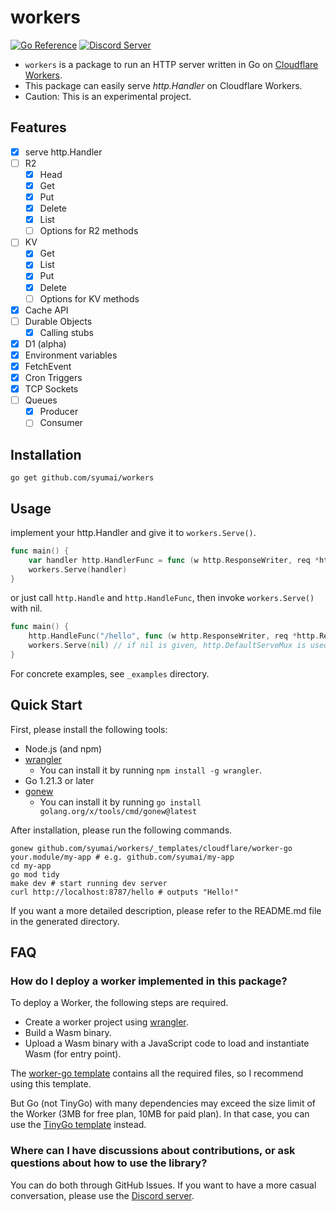 # workers

[![Go Reference](https://pkg.go.dev/badge/github.com/syumai/workers.svg)](https://pkg.go.dev/github.com/syumai/workers)
[![Discord Server](https://img.shields.io/discord/1095344956421447741?logo=discord&style=social)](https://discord.gg/tYhtatRqGs)

* `workers` is a package to run an HTTP server written in Go on [Cloudflare Workers](https://workers.cloudflare.com/).
* This package can easily serve *http.Handler* on Cloudflare Workers.
* Caution: This is an experimental project.

## Features

* [x] serve http.Handler
* [ ] R2
  - [x] Head
  - [x] Get
  - [x] Put
  - [x] Delete
  - [x] List
  - [ ] Options for R2 methods
* [ ] KV
  - [x] Get
  - [x] List
  - [x] Put
  - [x] Delete
  - [ ] Options for KV methods
* [x] Cache API
* [ ] Durable Objects
  - [x] Calling stubs
* [x] D1 (alpha)
* [x] Environment variables
* [x] FetchEvent
* [x] Cron Triggers
* [x] TCP Sockets
* [ ] Queues
  - [x] Producer
  - [ ] Consumer

## Installation

```
go get github.com/syumai/workers
```

## Usage

implement your http.Handler and give it to `workers.Serve()`.

```go
func main() {
	var handler http.HandlerFunc = func (w http.ResponseWriter, req *http.Request) { ... }
	workers.Serve(handler)
}
```

or just call `http.Handle` and `http.HandleFunc`, then invoke `workers.Serve()` with nil.

```go
func main() {
	http.HandleFunc("/hello", func (w http.ResponseWriter, req *http.Request) { ... })
	workers.Serve(nil) // if nil is given, http.DefaultServeMux is used.
}
```

For concrete examples, see `_examples` directory.

## Quick Start

First, please install the following tools:

* Node.js (and npm)
* [wrangler](https://developers.cloudflare.com/workers/wrangler/)
  - You can install it by running `npm install -g wrangler`.
* Go 1.21.3 or later
* [gonew](https://pkg.go.dev/golang.org/x/tools/cmd/gonew)
  - You can install it by running `go install golang.org/x/tools/cmd/gonew@latest`

After installation, please run the following commands.

```console
gonew github.com/syumai/workers/_templates/cloudflare/worker-go your.module/my-app # e.g. github.com/syumai/my-app
cd my-app
go mod tidy
make dev # start running dev server
curl http://localhost:8787/hello # outputs "Hello!"
```

If you want a more detailed description, please refer to the README.md file in the generated directory.

## FAQ

### How do I deploy a worker implemented in this package?

To deploy a Worker, the following steps are required.

* Create a worker project using [wrangler](https://developers.cloudflare.com/workers/wrangler/).
* Build a Wasm binary.
* Upload a Wasm binary with a JavaScript code to load and instantiate Wasm (for entry point).

The [worker-go template](https://github.com/syumai/workers/tree/main/_templates/cloudflare/worker-go) contains all the required files, so I recommend using this template.

But Go (not TinyGo) with many dependencies may exceed the size limit of the Worker (3MB for free plan, 10MB for paid plan). In that case, you can use the [TinyGo template](https://github.com/syumai/workers/tree/main/_templates/cloudflare/worker-tinygo) instead.

### Where can I have discussions about contributions, or ask questions about how to use the library?

You can do both through GitHub Issues. If you want to have a more casual conversation, please use the [Discord server](https://discord.gg/tYhtatRqGs).
